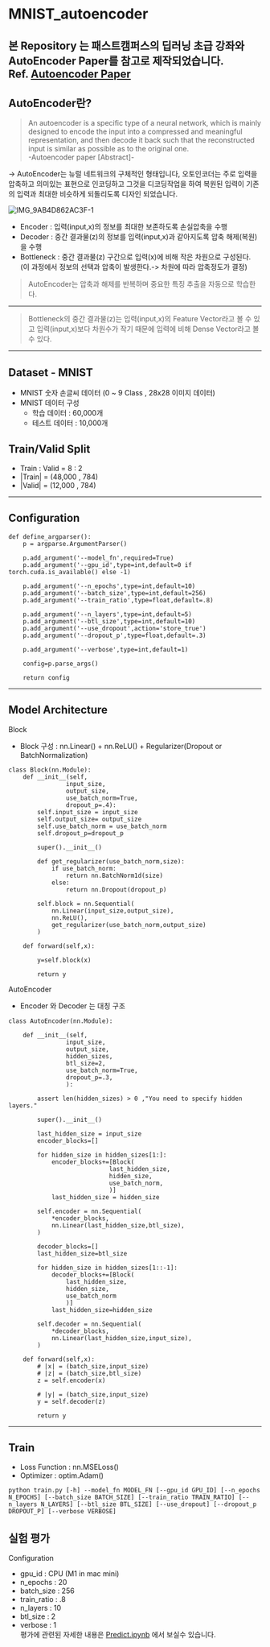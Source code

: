 # MNIST_autoencoder

본 Repository 는 패스트캠퍼스의 딥러닝 초급 강좌와 AutoEncoder Paper를 참고로 제작되었습니다.  
Ref. <a href='https://arxiv.org/abs/2003.05991'>Autoencoder Paper</a>
---
## AutoEncoder란?

> An autoencoder is a specific type of a neural network, which is mainly designed to encode the input into a compressed and meaningful representation,
and then decode it back such that the reconstructed input is similar as possible as to the original one.  
-Autoencoder paper [Abstract]-

-> AutoEncoder는 뉴럴 네트워크의 구체적인 형태입니다, 오토인코더는 주로 입력을 압축하고 의미있는 표현으로 인코딩하고 그것을 디코딩작업을 하여 복원된 입력이 기존의 입력과 최대한 비슷하게 되돌리도록 디자인 되었습니다.

![IMG_9AB4D862AC3F-1](https://user-images.githubusercontent.com/76929568/214225284-53cf9750-4b19-41be-822e-20eb47248a79.jpeg)
- Encoder : 입력(input,x)의 정보를 최대한 보존하도록 손실압축을 수행
- Decoder : 중간 결과물(z)의 정보를 입력(input,x)과 같아지도록 압축 해제(복원)을 수행
- Bottleneck : 중간 결과물(z) 구간으로 입력(x)에 비해 작은 차원으로 구성된다. (이 과정에서 정보의 선택과 압축이 발생한다.-> 차원에 따라 압축정도가 결정)
> AutoEncoder는 압축과 해제를 반복하며 중요한 특징 추출을 자동으로 학습한다.  

---

> Bottleneck의 중간 결과물(z)는 입력(input,x)의 Feature Vector라고 볼 수 있고 입력(input,x)보다 차원수가 작기 때문에 입력에 비해 Dense Vector라고 볼 수 있다.


---
## Dataset - MNIST
- MNIST 숫자 손글씨 데이터 (0 ~ 9 Class , 28x28 이미지 데이터)
- MNIST 데이터 구성
  - 학습 데이터 : 60,000개
  - 테스트 데이터 : 10,000개

## Train/Valid Split
- Train : Valid = 8 : 2
- |Train| = (48,000 , 784)
- |Valid| = (12,000 , 784)

---
## Configuration
```
def define_argparser():
    p = argparse.ArgumentParser()

    p.add_argument('--model_fn',required=True)
    p.add_argument('--gpu_id',type=int,default=0 if torch.cuda.is_available() else -1)
    
    p.add_argument('--n_epochs',type=int,default=10)
    p.add_argument('--batch_size',type=int,default=256)
    p.add_argument('--train_ratio',type=float,default=.8)
    
    p.add_argument('--n_layers',type=int,default=5)
    p.add_argument('--btl_size',type=int,default=10)
    p.add_argument('--use_dropout',action='store_true')
    p.add_argument('--dropout_p',type=float,default=.3)

    p.add_argument('--verbose',type=int,default=1)

    config=p.parse_args()

    return config
```
---
## Model Architecture
Block
- Block 구성 : nn.Linear() + nn.ReLU() + Regularizer(Dropout or BatchNormalization)
```
class Block(nn.Module):
    def __init__(self,
                input_size,
                output_size,
                use_batch_norm=True,
                dropout_p=.4):
        self.input_size = input_size
        self.output_size= output_size
        self.use_batch_norm = use_batch_norm
        self.dropout_p=dropout_p
        
        super().__init__()

        def get_regularizer(use_batch_norm,size):
            if use_batch_norm:
                return nn.BatchNorm1d(size)
            else:
                return nn.Dropout(dropout_p)

        self.block = nn.Sequential(
            nn.Linear(input_size,output_size),
            nn.ReLU(),
            get_regularizer(use_batch_norm,output_size)
        )

    def forward(self,x):

        y=self.block(x)

        return y

```

AutoEncoder
- Encoder 와 Decoder 는 대칭 구조
```
class AutoEncoder(nn.Module):

    def __init__(self,
                input_size,
                output_size,
                hidden_sizes,
                btl_size=2,
                use_batch_norm=True,
                dropout_p=.3,
                ):

        assert len(hidden_sizes) > 0 ,"You need to specify hidden layers."

        super().__init__()

        last_hidden_size = input_size
        encoder_blocks=[]

        for hidden_size in hidden_sizes[1:]:
            encoder_blocks+=[Block(
                            last_hidden_size,
                            hidden_size,
                            use_batch_norm,
                            )]
            last_hidden_size = hidden_size

        self.encoder = nn.Sequential(
            *encoder_blocks,
            nn.Linear(last_hidden_size,btl_size),
        )

        decoder_blocks=[]
        last_hidden_size=btl_size

        for hidden_size in hidden_sizes[1::-1]:
            decoder_blocks+=[Block(
                last_hidden_size,
                hidden_size,
                use_batch_norm
                )]
            last_hidden_size=hidden_size
        
        self.decoder = nn.Sequential(
            *decoder_blocks,
            nn.Linear(last_hidden_size,input_size),
        )

    def forward(self,x):
        # |x| = (batch_size,input_size)
        # |z| = (batch_size,btl_size)
        z = self.encoder(x)

        # |y| = (batch_size,input_size)
        y = self.decoder(z)

        return y
```

---

## Train
- Loss Function : nn.MSELoss()
- Optimizer : optim.Adam()
```
python train.py [-h] --model_fn MODEL_FN [--gpu_id GPU_ID] [--n_epochs N_EPOCHS] [--batch_size BATCH_SIZE] [--train_ratio TRAIN_RATIO] [--n_layers N_LAYERS] [--btl_size BTL_SIZE] [--use_dropout] [--dropout_p DROPOUT_P] [--verbose VERBOSE]
```

## 실험 평가
Configuration
- gpu_id : CPU (M1 in mac mini)
- n_epochs : 20
- batch_size : 256
- train_ratio : .8
- n_layers : 10
- btl_size : 2
- verbose : 1  
평가에 관련된 자세한 내용은 <a href='https://github.com/faizman31/MNIST_autoencoder/blob/main/predict.ipynb'>Predict.ipynb</a> 에서 보실수 있습니다.
